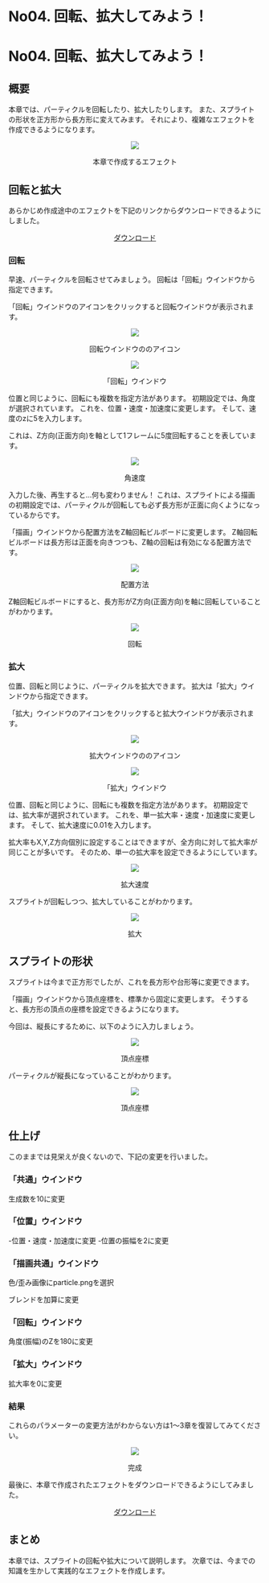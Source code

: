﻿# No04. 回転、拡大してみよう！

<div class="main">

# No04. 回転、拡大してみよう！

## 概要
本章では、パーティクルを回転したり、拡大したりします。
また、スプライトの形状を正方形から長方形に変えてみます。
それにより、複雑なエフェクトを作成できるようになります。

<div align="center">

![](/_static/img/Tutorial/04_completed.gif)

<p>本章で作成するエフェクト</p>
</div>

## 回転と拡大

あらかじめ作成途中のエフェクトを下記のリンクからダウンロードできるようにしました。

<div align="center">
<a href = "../../Sample/04_01_Sample.zip">ダウンロード</a>
</div>

### 回転

早速、パーティクルを回転させてみましょう。
回転は「回転」ウインドウから指定できます。

「回転」ウインドウのアイコンをクリックすると回転ウインドウが表示されます。

<div align="center">

![](/_static/img/Tutorial/04_rotation_icon.png)

<p>回転ウインドウののアイコン</p>
</div>

<div align="center">

![](/_static/img/Tutorial/04_rotation_ja.png)

<p>「回転」ウインドウ</p>
</div>

位置と同じように、回転にも複数を指定方法があります。
初期設定では、角度が選択されています。
これを、位置・速度・加速度に変更します。
そして、速度のzに5を入力します。

これは、Z方向(正面方向)を軸として1フレームに5度回転することを表しています。

<div align="center">

![](/_static/img/Tutorial/04_ratation_pva_ja.png)

<p>角速度</p>
</div>

入力した後、再生すると...何も変わりません！
これは、スプライトによる描画の初期設定では、パーティクルが回転しても必ず長方形が正面に向くようになっているからです。

「描画」ウインドウから配置方法をZ軸回転ビルボードに変更します。
Z軸回転ビルボードは長方形は正面を向きつつも、Z軸の回転は有効になる配置方法です。


<div align="center">

![](/_static/img/Tutorial/04_conf_ja.png)

<p>配置方法</p>
</div>

Z軸回転ビルボードにすると、長方形がZ方向(正面方向)を軸に回転していることがわかります。

<div align="center">

![](/_static/img/Tutorial/04_rotate.gif)

<p>回転</p>
</div>


### 拡大

位置、回転と同じように、パーティクルを拡大できます。
拡大は「拡大」ウインドウから指定できます。

「拡大」ウインドウのアイコンをクリックすると拡大ウインドウが表示されます。

<div align="center">

![](/_static/img/Tutorial/04_scale_icon.png)

<p>拡大ウインドウののアイコン</p>
</div>

<div align="center">

![](/_static/img/Tutorial/04_scale_ja.png)

<p>「拡大」ウインドウ</p>
</div>

位置、回転と同じように、回転にも複数を指定方法があります。
初期設定では、拡大率が選択されています。
これを、単一拡大率・速度・加速度に変更します。
そして、拡大速度に0.01を入力します。

拡大率もX,Y,Z方向個別に設定することはできますが、全方向に対して拡大率が同じことが多いです。
そのため、単一の拡大率を設定できるようにしています。

<div align="center">

![](/_static/img/Tutorial/04_scale_pva_ja.png)

<p>拡大速度</p>
</div>

スプライトが回転しつつ、拡大していることがわかります。

<div align="center">

![](/_static/img/Tutorial/04_scale.gif)

<p>拡大</p>
</div>

## スプライトの形状

スプライトは今まで正方形でしたが、これを長方形や台形等に変更できます。

「描画」ウインドウから頂点座標を、標準から固定に変更します。
そうすると、長方形の頂点の座標を設定できるようになります。

今回は、縦長にするために、以下のように入力しましょう。

<div align="center">

![](/_static/img/Tutorial/04_v_ja.png)

<p>頂点座標</p>
</div>

パーティクルが縦長になっていることがわかります。

<div align="center">

![](/_static/img/Tutorial/04_shape.gif)

<p>頂点座標</p>
</div>

## 仕上げ

このままでは見栄えが良くないので、下記の変更を行いました。

### 「共通」ウインドウ

生成数を10に変更

### 「位置」ウインドウ

-位置・速度・加速度に変更
-位置の振幅を2に変更

### 「描画共通」ウインドウ

色/歪み画像にparticle.pngを選択

ブレンドを加算に変更

### 「回転」ウインドウ

角度(振幅)のZを180に変更

### 「拡大」ウインドウ

拡大率を0に変更

### 結果

これらのパラメーターの変更方法がわからない方は1～3章を復習してみてください。

<div align="center">

![](/_static/img/Tutorial/04_completed.gif)

<p>完成</p>
</div>

最後に、本章で作成されたエフェクトをダウンロードできるようにしてみました。

<div align="center">
<a href = "../../Sample/04_02_Sample.zip">ダウンロード</a>
</div>

## まとめ

本章では、スプライトの回転や拡大について説明します。
次章では、今までの知識を生かして実践的なエフェクトを作成します。

</div>

